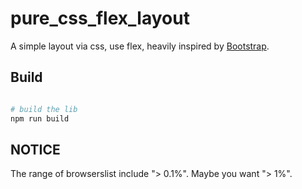 # pure_css_flex_layout

A simple layout via css, use flex, heavily inspired by [Bootstrap](https://getbootstrap.com/).

## Build

```bash

# build the lib
npm run build

```

## NOTICE

The range of browserslist include "> 0.1%". Maybe you want "> 1%".
